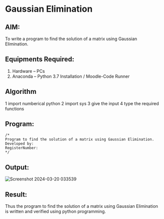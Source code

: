 # Gaussian Elimination

## AIM:
To write a program to find the solution of a matrix using Gaussian Elimination.

## Equipments Required:
1. Hardware – PCs
2. Anaconda – Python 3.7 Installation / Moodle-Code Runner

## Algorithm
1 import numberical python
2 import sys
3 give the input
4 type the required functions

## Program:
```
/*
Program to find the solution of a matrix using Gaussian Elimination.
Developed by: 
RegisterNumber: 
*/
```

## Output:
![Screenshot 2024-03-20 033539](https://github.com/Sanafathima95773/Gaussian/assets/147084627/7e424bd0-6400-4c94-8f04-f9f4a0888d92)



## Result:
Thus the program to find the solution of a matrix using Gaussian Elimination is written and verified using python programming.


